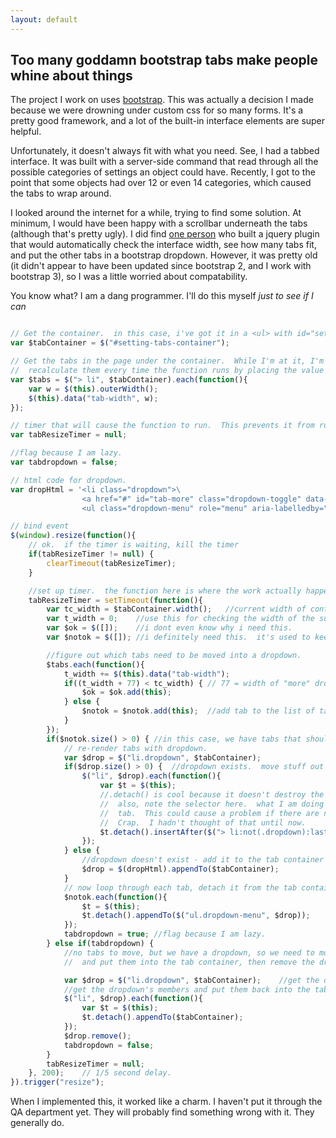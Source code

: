 ```yaml
---
layout: default
---
```

## Too many goddamn bootstrap tabs make people whine about things

The project I work on uses <a href="http://getbootstrap.com/" target="_blank">bootstrap</a>.  This was actually a decision I made because we were drowning under custom css for so many forms.  It's a pretty good framework, and a lot of the built-in interface elements are super helpful.

Unfortunately, it doesn't always fit with what you need.  See, I had a tabbed interface.  It was built with a server-side command that read through all the possible categories of settings an object could have.  Recently, I got to the point that some objects had over 12 or even 14 categories, which caused the tabs to wrap around.

I looked around the internet for a while, trying to find some solution.  At minimum, I would have been happy with a scrollbar underneath the tabs (although that's pretty ugly).  I did find <a href="http://www.eyecon.ro/bootstrap-tabdrop/">one person</a> who built a jquery plugin that would automatically check the interface width, see how many tabs fit, and put the other tabs in a bootstrap dropdown.  However, it was pretty old (it didn't appear to have been updated since bootstrap 2, and I work with bootstrap 3), so I was a little worried about compatability.

You know what?  I am a dang programmer.  I'll do this myself _just to see if I can_

```javascript

// Get the container.  in this case, i've got it in a <ul> with id="setting-tabs-container"
var $tabContainer = $("#setting-tabs-container");

// Get the tabs in the page under the container.  While I'm at it, I'm going to initialize the sizes so I don't have to 
//	recalculate them every time the function runs by placing the value in the jQuery.data() of the tab.
var $tabs = $("> li", $tabContainer).each(function(){
	var w = $(this).outerWidth();
	$(this).data("tab-width", w);
});

// timer that will cause the function to run.  This prevents it from running too often while the resize event executes
var tabResizeTimer = null;

//flag because I am lazy.
var tabdropdown = false;

// html code for dropdown.
var dropHtml = '<li class="dropdown">\
				<a href="#" id="tab-more" class="dropdown-toggle" data-toggle="dropdown">More <b class="caret"></b></a>\
				<ul class="dropdown-menu" role="menu" aria-labelledby="tab-more"></ul></li>';

// bind event
$(window).resize(function(){
	// ok.  if the timer is waiting, kill the timer
	if(tabResizeTimer != null) {
		clearTimeout(tabResizeTimer);
	}

	//set up timer.  the function here is where the work actually happens.
	tabResizeTimer = setTimeout(function(){
		var tc_width = $tabContainer.width();	//current width of container.
		var t_width = 0;	//use this for checking the width of the sum of the tab widths.
		var $ok = $([]);	//i dont even know why i need this.
		var $notok = $([]);	//i definitely need this.  it's used to keep references to the tabs we want to move.

		//figure out which tabs need to be moved into a dropdown.
		$tabs.each(function(){
			t_width += $(this).data("tab-width");
			if((t_width + 77) < tc_width) { // 77 = width of "more" dropdown tab.  I am lazy.  I said this already.
				$ok = $ok.add(this);
			} else {
				$notok = $notok.add(this);	//add tab to the list of tabs we need to move.
			}
		});
		if($notok.size() > 0) {	//in this case, we have tabs that should be moved.
			// re-render tabs with dropdown.
			var $drop = $("li.dropdown", $tabContainer);
			if($drop.size() > 0) {	//dropdown exists.  move stuff out of it first.
				$("li", $drop).each(function(){
					var $t = $(this);
					//.detach() is cool because it doesn't destroy the .data() already applied to the tabs.
					//	also, note the selector here.  what I am doing is inserting the tabs after the last non-dropdown
					//	tab.  This could cause a problem if there are no tabs.
					//	Crap.  I hadn't thought of that until now.
					$t.detach().insertAfter($("> li:not(.dropdown):last", $tabContainer));
				});
			} else {
				//dropdown doesn't exist - add it to the tab container
				$drop = $(dropHtml).appendTo($tabContainer);
			}
			// now loop through each tab, detach it from the tab container and re-insert it into the dropdown.
			$notok.each(function(){
				$t = $(this);
				$t.detach().appendTo($("ul.dropdown-menu", $drop));
			});
			tabdropdown = true;	//flag because I am lazy.
		} else if(tabdropdown) {
			//no tabs to move, but we have a dropdown, so we need to move things out of the dropdown
			//	and put them into the tab container, then remove the dropdown.

			var $drop = $("li.dropdown", $tabContainer);	//get the dropdown <li>
			//get the dropdown's members and put them back into the tab container.
			$("li", $drop).each(function(){
				var $t = $(this);
				$t.detach().appendTo($tabContainer);
			});
			$drop.remove();
			tabdropdown = false;
		}
		tabResizeTimer = null;
	}, 200);	// 1/5 second delay.
}).trigger("resize");

```

When I implemented this, it worked like a charm.  I haven't put it through the QA department yet.  They will probably find something wrong with it.  They generally do.

